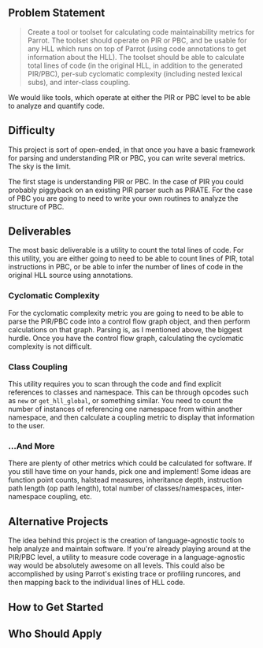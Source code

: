 ## Problem Statement

> Create a tool or toolset for calculating code maintainability metrics for
> Parrot. The toolset should operate on PIR or PBC, and be usable for any HLL
> which runs on top of Parrot (using code annotations to get information about
> the HLL). The toolset should be able to calculate total lines of code (in
> the original HLL, in addition to the generated PIR/PBC), per-sub cyclomatic
> complexity (including nested lexical subs), and inter-class coupling.

We would like tools, which operate at either the PIR or PBC level to be able
to analyze and quantify code.

## Difficulty

This project is sort of open-ended, in that once you have a basic framework
for parsing and understanding PIR or PBC, you can write several metrics. The
sky is the limit.

The first stage is understanding PIR or PBC. In the case of PIR you could
probably piggyback on an existing PIR parser such as PIRATE. For the case of
PBC you are going to need to write your own routines to analyze the structure
of PBC.

## Deliverables

The most basic deliverable is a utility to count the total lines of code. For
this utility, you are either going to need to be able to count lines of PIR,
total instructions in PBC, or be able to infer the number of lines of code
in the original HLL source using annotations.

### Cyclomatic Complexity

For the cyclomatic complexity metric you are going to need to be able to parse
the PIR/PBC code into a control flow graph object, and then perform
calculations on that graph. Parsing is, as I mentioned above, the biggest
hurdle. Once you have the control flow graph, calculating the cyclomatic
complexity is not difficult.

### Class Coupling

This utility requires you to scan through the code and find explicit
references to classes and namespace. This can be through opcodes such as
`new` or `get_hll_global`, or something similar. You need to count the number
of instances of referencing one namespace from within another namespace, and
then calculate a coupling metric to display that information to the user.

### ...And More

There are plenty of other metrics which could be calculated for software. If
you still have time on your hands, pick one and implement! Some ideas are
function point counts, halstead measures, inheritance depth, instruction path
length (op path length), total number of classes/namespaces, inter-namespace
coupling, etc.

## Alternative Projects

The idea behind this project is the creation of language-agnostic tools to
help analyze and maintain software. If you're already playing around at the
PIR/PBC level, a utility to measure code coverage in a language-agnostic
way would be absolutely awesome on all levels. This could also be accomplished
by using Parrot's existing trace or profiling runcores, and then mapping back
to the individual lines of HLL code.

## How to Get Started



## Who Should Apply
